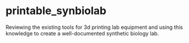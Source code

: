 # printable_synbiolab
Reviewing the existing tools for 3d printing lab equipment and using this knowledge to create a well-documented synthetic biology lab.
